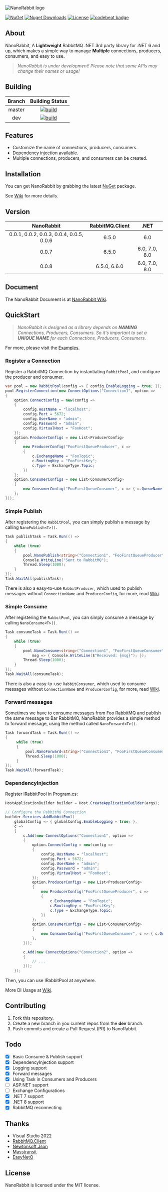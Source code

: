 ﻿![NanoRabbit logo](https://raw.githubusercontent.com/cgcel/NanoRabbit/master/Img/logo.png)

[![NuGet](https://img.shields.io/nuget/v/NanoRabbit.svg)](https://nuget.org/packages/NanoRabbit) [![Nuget Downloads](https://img.shields.io/nuget/dt/NanoRabbit)](https://www.nuget.org/packages/NanoRabbit) [![License](https://img.shields.io/github/license/cgcel/NanoRabbit)](https://github.com/cgcel/NanoRabbit) 
[![codebeat badge](https://codebeat.co/badges/a37a04d9-dd8e-4177-9b4c-c17526910f7e)](https://codebeat.co/projects/github-com-cgcel-nanorabbit-master)

## About

NanoRabbit, A **Lightweight** RabbitMQ .NET 3rd party library for .NET 6 and up, which makes a simple way to manage **Multiple** connections, producers, consumers, and easy to use.

> _NanoRabbit is under development! Please note that some APIs may change their names or usage!_

## Building

| Branch |                                                                                 Building Status                                                                                 |
|:------:|:-------------------------------------------------------------------------------------------------------------------------------------------------------------------------------:|
| master | [![build](https://github.com/cgcel/NanoRabbit/actions/workflows/build.yml/badge.svg?branch=master&event=push)](https://github.com/cgcel/NanoRabbit/actions/workflows/build.yml) |
|  dev   | [![build](https://github.com/cgcel/NanoRabbit/actions/workflows/build.yml/badge.svg?branch=dev&event=push)](https://github.com/cgcel/NanoRabbit/actions/workflows/build.yml) |

## Features

- Customize the name of connections, producers, consumers.
- Dependency injection available.
- Multiple connections, producers, and consumers can be created.

## Installation

You can get NanoRabbit by grabbing the latest [NuGet](https://www.nuget.org/packages/NanoRabbit) package. 

See [Wiki](https://github.com/cgcel/NanoRabbit/wiki/Installation) for more details.

## Version

|                NanoRabbit                | RabbitMQ.Client |     .NET      |
|:----------------------------------------:|:---------------:|:-------------:|
| 0.0.1, 0.0.2, 0.0.3, 0.0.4, 0.0.5, 0.0.6 |      6.5.0      |      6.0      |
|                  0.0.7                   |      6.5.0      | 6.0, 7.0, 8.0 |
|                  0.0.8                   |  6.5.0, 6.6.0   | 6.0, 7.0, 8.0 |

## Document

The NanoRabbit Document is at [NanoRabbit Wiki](https://github.com/cgcel/NanoRabbit/wiki).

## QuickStart

> _NanoRabbit is designed as a library depends on **NAMING** Connections, Producers, Consumers. So it's important to set a **UNIQUE NAME** for each Connections, Producers, Consumers._

For more, please visit the [Examples](https://github.com/cgcel/NanoRabbit/tree/master/Example).

### Register a Connection

Register a RabbitMQ Connection by instantiating `RabbitPool`, and configure the producer and consumer.

```csharp
var pool = new RabbitPool(config => { config.EnableLogging = true; });
pool.RegisterConnection(new ConnectOptions("Connection1", option =>
{
    option.ConnectConfig = new(config =>
    {
        config.HostName = "localhost";
        config.Port = 5672;
        config.UserName = "admin";
        config.Password = "admin";
        config.VirtualHost = "FooHost";
    });
    option.ProducerConfigs = new List<ProducerConfig>
    {
        new ProducerConfig("FooFirstQueueProducer", c =>
        {
            c.ExchangeName = "FooTopic";
            c.RoutingKey = "FooFirstKey";
            c.Type = ExchangeType.Topic;
        })
    };
    option.ConsumerConfigs = new List<ConsumerConfig>
    {
        new ConsumerConfig("FooFirstQueueConsumer", c => { c.QueueName = "FooFirstQueue"; })
    };
}));
```

### Simple Publish

After registering the `RabbitPool`, you can simply publish a message by calling `NanoPublish<T>()`.

```csharp
Task publishTask = Task.Run(() =>
{
    while (true)
    {
        pool.NanoPublish<string>("Connection1", "FooFirstQueueProducer", "Hello from SimplePublish<T>()!");
        Console.WriteLine("Sent to RabbitMQ");
        Thread.Sleep(1000);
    }
});
Task.WaitAll(publishTask);
```

There is also a easy-to-use `RabbitProducer`, which used to publish messages without `ConnectionName` and `ProducerConfig`, for more, read [Wiki](https://github.com/cgcel/NanoRabbit/wiki/Producer).

### Simple Consume

After registering the `RabbitPool`, you can simply consume a message by calling `NanoConsume<T>()`.

```csharp
Task consumeTask = Task.Run(() =>
{
    while (true)
    {
        pool.NanoConsume<string>("Connection1", "FooFirstQueueConsumer",
            msg => { Console.WriteLine($"Received: {msg}"); });
        Thread.Sleep(1000);
    }
});
Task.WaitAll(consumeTask);
```

There is also a easy-to-use `RabbitConsumer`, which used to consume messages without `ConnectionName` and `ProducerConfig`, for more, read [Wiki](https://github.com/cgcel/NanoRabbit/wiki/Consumer).

### Forward messages

Sometimes we have to consume messages from Foo RabbitMQ and publish the same message to Bar RabbitMQ, NanoRabbit provides a simple method to forward message, using the method called `NanoForward<T>()`.

```csharp
Task forwardTask = Task.Run(() =>
{
     while (true)
     {
         pool.NanoForward<string>("Connection1", "FooFirstQueueConsumer", "Connection2", "FooQueueProducer");
         Thread.Sleep(1000);
     }
});
Task.WaitAll(forwardTask);
```

### DependencyInjection

Register IRabbitPool in Program.cs:

```csharp
HostApplicationBuilder builder = Host.CreateApplicationBuilder(args);

// Configure the RabbitMQ Connection
builder.Services.AddRabbitPool(
    globalConfig => { globalConfig.EnableLogging = true; },
    c =>
    {
        c.Add(new ConnectOptions("Connection1", option =>
        {
            option.ConnectConfig = new(config =>
            {
                config.HostName = "localhost";
                config.Port = 5672;
                config.UserName = "admin";
                config.Password = "admin";
                config.VirtualHost = "FooHost";
            });
            option.ProducerConfigs = new List<ProducerConfig>
            {
                new ProducerConfig("FooFirstQueueProducer", c =>
                {
                    c.ExchangeName = "FooTopic";
                    c.RoutingKey = "FooFirstKey";
                    c.Type = ExchangeType.Topic;
                })
            };
            option.ConsumerConfigs = new List<ConsumerConfig>
            {
                new ConsumerConfig("FooFirstQueueConsumer", c => { c.QueueName = "FooFirstQueue"; })
            };
        }));

        c.Add(new ConnectOptions("Connection2", option =>
        {
            // ...
        }));
    });

```

Then, you can use IRabbitPool at anywhere.

More DI Usage at [Wiki](https://github.com/cgcel/NanoRabbit/wiki/DependencyInjection).

## Contributing

1. Fork this repository.
2. Create a new branch in you current repos from the **dev** branch.
3. Push commits and create a Pull Request (PR) to NanoRabbit.

## Todo

- [x] Basic Consume & Publish support
- [x] DependencyInjection support
- [x] Logging support
- [x] Forward messages
- [x] Using Task in Consumers and Producers
- [ ] ASP.NET support
- [ ] Exchange Configurations
- [x] .NET 7 support
- [x] .NET 8 support
- [x] RabbitMQ reconnecting

## Thanks

- Visual Studio 2022
- [RabbitMQ.Client](https://github.com/rabbitmq/rabbitmq-dotnet-client)
- [Newtonsoft.Json](https://github.com/JamesNK/Newtonsoft.Json)
- [Masstransit](https://github.com/masstransit/masstransit)
- [EasyNetQ](https://github.com/autofac/Autofac)

## License

NanoRabbit is licensed under the MIT license.
